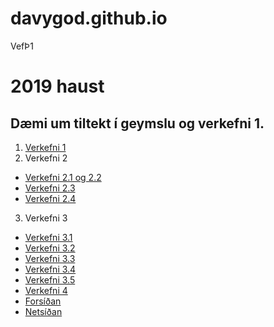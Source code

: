 # davygod.github.io
VefÞ1
# 2019 haust
## Dæmi um tiltekt í geymslu og verkefni 1.

1. [Verkefni 1](verkefni_1)
2. Verkefni 2
  * [Verkefni 2.1 og 2.2](verkefni_2/verkefni-21/)
  * [Verkefni 2.3](verkefni_2/verkefni-23/)
  * [Verkefni 2.4](verkefni_2/verkefni-24/)
3. Verkefni 3
  * [Verkefni 3.1](verkefni_3/verk31)
  * [Verkefni 3.2](verkefni_3/verk32)
  * [Verkefni 3.3](verkefni_3/verk33)
  * [Verkefni 3.4](verkefni_3/verk34)
  * [Verkefni 3.5](verkefni_3/verk35)
  * [Verkefni 4](verkefni_4)
  * [Forsíðan](index.html)
  * [Netsíðan](aefing-nemar/myndir.html)
